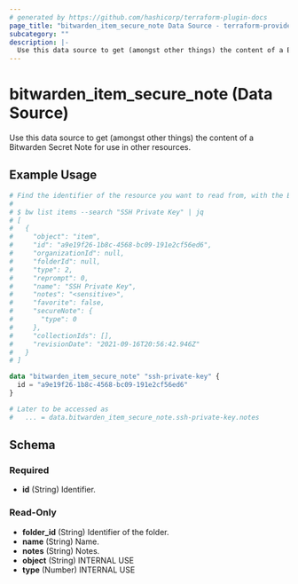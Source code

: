 ```yaml
---
# generated by https://github.com/hashicorp/terraform-plugin-docs
page_title: "bitwarden_item_secure_note Data Source - terraform-provider-bitwarden"
subcategory: ""
description: |-
  Use this data source to get (amongst other things) the content of a Bitwarden Secret Note for use in other resources.
---
```


# bitwarden_item_secure_note (Data Source)

Use this data source to get (amongst other things) the content of a Bitwarden Secret Note for use in other resources.

## Example Usage

```terraform
# Find the identifier of the resource you want to read from, with the Bitwarden CLI:
#
# $ bw list items --search "SSH Private Key" | jq
# [
#   {
#     "object": "item",
#     "id": "a9e19f26-1b8c-4568-bc09-191e2cf56ed6",
#     "organizationId": null,
#     "folderId": null,
#     "type": 2,
#     "reprompt": 0,
#     "name": "SSH Private Key",
#     "notes": "<sensitive>",
#     "favorite": false,
#     "secureNote": {
#       "type": 0
#     },
#     "collectionIds": [],
#     "revisionDate": "2021-09-16T20:56:42.946Z"
#   }
# ]

data "bitwarden_item_secure_note" "ssh-private-key" {
  id = "a9e19f26-1b8c-4568-bc09-191e2cf56ed6"
}

# Later to be accessed as
#   ... = data.bitwarden_item_secure_note.ssh-private-key.notes
```

<!-- schema generated by tfplugindocs -->
## Schema

### Required

- **id** (String) Identifier.

### Read-Only

- **folder_id** (String) Identifier of the folder.
- **name** (String) Name.
- **notes** (String) Notes.
- **object** (String) INTERNAL USE
- **type** (Number) INTERNAL USE


